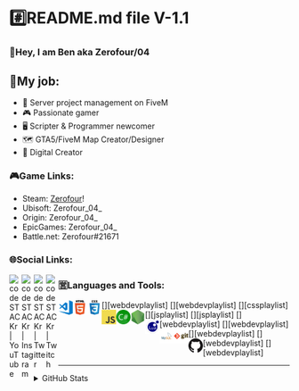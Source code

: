 # #️⃣README.md file V-1.1

### 👋Hey, I am Ben aka Zerofour/04

## 👔My job: 

- 👑 Server project management on FiveM
- 🎮 Passionate gamer
- 🖥️ Scripter & Programmer newcomer
- 🗺️ GTA5/FiveM Map Creator/Designer
- 💽 Digital Creator

### 🎮Game Links:

- Steam:        [Zerofour][steam]!
- Ubisoft:      Zerofour_04_
- Origin:       Zerofour_04_
- EpicGames:    Zerofour_04_
- Battle.net:   Zerofour#21671

### 🌐Social Links:

[<img align="left" alt="codeSTACKr | YouTube" width="22px" src="https://cdn.jsdelivr.net/npm/simple-icons@v3/icons/youtube.svg" />][youtube]
[<img align="left" alt="codeSTACKr | Instagram" width="22px" src="https://cdn.jsdelivr.net/npm/simple-icons@v3/icons/instagram.svg" />][instagram]
[<img align="left" alt="codeSTACKr | Twitter" width="22px" src="https://cdn.jsdelivr.net/npm/simple-icons@v3/icons/twitter.svg" />][twitter]
[<img align="left" alt="codeSTACKr | Twitch" width="22px" src="https://cdn.jsdelivr.net/npm/simple-icons@3.12.2/icons/twitch.svg" />][twitch]

### 🈺Languages and Tools:

[<img align="left" alt="Visual Studio Code" width="26px" src="https://raw.githubusercontent.com/github/explore/80688e429a7d4ef2fca1e82350fe8e3517d3494d/topics/visual-studio-code/visual-studio-code.png" />][webdevplaylist]
[<img align="left" alt="HTML5" width="26px" src="https://raw.githubusercontent.com/github/explore/80688e429a7d4ef2fca1e82350fe8e3517d3494d/topics/html/html.png" />][webdevplaylist]
[<img align="left" alt="CSS3" width="26px" src="https://raw.githubusercontent.com/github/explore/80688e429a7d4ef2fca1e82350fe8e3517d3494d/topics/css/css.png" />][cssplaylist]
[<img align="left" alt="JavaScript" width="26px" src="https://raw.githubusercontent.com/github/explore/80688e429a7d4ef2fca1e82350fe8e3517d3494d/topics/javascript/javascript.png" />][jsplaylist]
[<img align="left" alt="C#" width="26px" src="https://raw.githubusercontent.com/github/explore/80688e429a7d4ef2fca1e82350fe8e3517d3494d/topics/csharp/csharp.png" />][jsplaylist]
[<img align="left" alt="Node.js" width="26px" src="https://raw.githubusercontent.com/github/explore/80688e429a7d4ef2fca1e82350fe8e3517d3494d/topics/nodejs/nodejs.png" />][webdevplaylist]
[<img align="left" alt="Lua" width="26px" src="https://raw.githubusercontent.com/github/explore/80688e429a7d4ef2fca1e82350fe8e3517d3494d/topics/lua/lua.png" />][webdevplaylist]
[<img align="left" alt="MySQL" width="26px" src="https://raw.githubusercontent.com/github/explore/80688e429a7d4ef2fca1e82350fe8e3517d3494d/topics/mysql/mysql.png" />][webdevplaylist]
[<img align="left" alt="Git" width="26px" src="https://raw.githubusercontent.com/github/explore/80688e429a7d4ef2fca1e82350fe8e3517d3494d/topics/git/git.png" />][webdevplaylist]
[<img align="left" alt="GitHub" width="26px" src="https://raw.githubusercontent.com/github/explore/78df643247d429f6cc873026c0622819ad797942/topics/github/github.png" />][webdevplaylist]

---

<details>
  <summary>GitHub Stats</summary>

  <img align="left" alt="codeSTACKr's GitHub Stats" src="https://github-readme-stats.codestackr.vercel.app/api?username=zerofour04&show_icons=true&hide_border=false" />

</details>


[steam]: [https://steamcommunity.com/id/zerofour_04/]
[youtube]: [https://www.youtube.com/channel/UCiG2ezBIH8PKOjrvHyipR_g]
[instagram]: [www.instagram.com/ben.h_04_]
[twitter]: [https://twitter.com/Zerofour_04_]
[twitch]: [https://www.twitch.tv/zerofour_04_]
